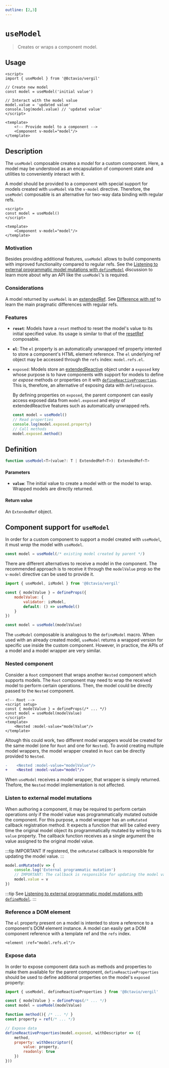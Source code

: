 ```yaml
---
outline: [2,3]
---
```


# `useModel`

> Creates or wraps a component model.

## Usage

```vue
<script>
import { useModel } from '@8ctavio/vergil'

// Create new model
const model = useModel('initial value')

// Interact with the model value
model.value = 'updated value'
console.log(model.value) // 'updated value'
</script>

<template>
    <!-- Provide model to a component -->
    <Component v-model="model"/>
</template>
```

## Description

The `useModel` composable creates a *model* for a custom component. Here, a model may be understood as an encapsulation of component state and utilities to conveniently interact with it.

A model should be provided to a component with special support for models created with `useModel` via the `v-model` directive. Therefore, the `useModel` composable is an alternative for two-way data binding with regular refs.

```vue
<script>
const model = useModel()
</script>

<template>
    <Component v-model="model"/>
</template>
```

### Motivation

Besides providing additional features, `useModel` allows to build components with improved functionality compared to regular refs. See the [Listening to external programmatic model mutations with `defineModel`](https://github.com/vuejs/core/discussions/11250) discussion to learn more about why an API like the `useModel`'s is required.

### Considerations

A model returned by `useModel` is an [extendedRef](/composables/extendedRef). See [Difference with ref](/composables/extendedRef#difference-with-ref) to learn the main pragmatic differences with regular refs.

### Features

- **`reset`**: Models have a `reset` method to reset the model's value to its initial specified value. Its usage is similar to that of the [resetRef](/composables/resetRef) composable.

- **`el`**: The `el` property is an automatically unwrapped ref property intented to store a component's HTML element reference. The `el` underlying ref object may be accessed through the `refs` index: `model.refs.el`.

- `exposed`: Models store an [extendedReactive](/composables/extendedReactive) object under a  `exposed` key whose purpose is to have components with support for models to define or *expose* methods or properties on it with [`defineReactiveProperties`](/composables/defineReactiveProperties). This is, therefore, an alternative of exposing data with `defineExpose`.
    
    By defining properties on `exposed`, the parent component can easily access exposed data from `model.exposed` and enjoy of extendedReactive features such as automatically unwrapped refs.

    ```js
    const model = useModel()
    // Read properties
    console.log(model.exposed.property)
    // Call methods
    model.exposed.method()
    ```

## Definition

```ts
function useModel<T>(value?: T | ExtendedRef<T>): ExtendedRef<T>
```

#### Parameters

- **`value`**: The initial value to create a model with or the model to wrap. Wrapped models are directly returned.

#### Return value

An `ExtendedRef` object.

## Component support for `useModel`

In order for a custom component to support a model created with `useModel`, it must *wrap* the model with `useModel`.

```js
const model = useModel(/* existing model created by parent */)
```

There are different alternatives to receive a model in the component. The recommended approach is to receive it through the `modelValue` prop so the `v-model` directive can be used to provide it.

```js
import { useModel, isModel } from '@8ctavio/vergil'

const { modelValue } = defineProps({
    modelValue: {
        validator: isModel,
        default: () => useModel()
    }
})

const model = useModel(modelValue)
```

The `useModel` composable is analogous to the `defineModel` macro. When used with an already created model, `useModel` returns a wrapped version for specific use inside the custom component. However, in practice, the APIs of a model and a model wrapper are very similar.

### Nested component

Consider a `Root` component that wraps another `Nested` component which supports models. The `Root` component may need to wrap the received model to perform certain operations. Then, the model could be directly passed to the `Nested` component.

```vue
<!-- Root -->
<script setup>
const { modelValue } = defineProps(/* ... */)
const model = useModel(modelValue)
</script>
<template>
    <Nested :model-value="modelValue"/>
</template>
```

Altough this could work, two different model wrappers would be created for the same model (one for `Root` and one for `Nested`). To avoid creating multiple model wrappers, the model wrapper created in `Root` can be directly provided to `Nested`. 

```diff
-    <Nested :model-value="modelValue"/>
+    <Nested :model-value="model"/>
```

When `useModel` receives a model wrapper, that wrapper is simply returned. Thefore, the `Nested` model implementation is not affected.

### Listen to external model mutations

When authoring a component, it may be required to perform certain operations only if the model value was programmatically mutated outside the component. For this purpose, a model wrapper has an `onMutated` callback registration method. It expects a function that will be called every time the original model object its programmatically mutated by writing to its `value` property. The callback function receives as a single argument the value assigned to the original model value. 

:::tip IMPORTANT
If registered, the `onMutated` callback is responsible for updating the model value.
:::

```js
model.onMutated(v => {
    console.log('External programmatic mutation')
    // IMPORTANT: The callback is responsible for updating the model value
    model.value = v
})
```

:::tip
See [Listening to external programmatic model mutations with `defineModel`](https://github.com/vuejs/core/discussions/11250).
:::

### Reference a DOM element

The `el` property present on a model is intented to store a reference to a component's DOM element instance. A model can easily get a DOM component reference with a template ref and the `refs` index.

```vue
<element :ref="model.refs.el"/>
```

### Expose data

In order to expose component data such as methods and properties to make them available for the parent component, `defineReactiveProperties` should be used to define additional properties on the model's `exposed` property:

```js
import { useModel, defineReactiveProperties } from '@8ctavio/vergil'

const { modelValue } = defineProps(/* ... */)
const model = useModel(modelValue)

function method(){ /* ... */ }
const property = ref(/* ... */)

// Expose data
defineReactiveProperties(model.exposed, withDescriptor => ({
    method,
    property: withDescriptor({
        value: property,
        readonly: true
    })
}))
```